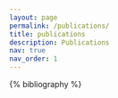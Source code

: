 ```yaml
---
layout: page
permalink: /publications/
title: publications
description: Publications
nav: true
nav_order: 1
---
```


<!-- _pages/publications.md -->

<!-- Bibsearch Feature -->

<!-- {% include bib_search.liquid %} -->

<div class="publications">

{% bibliography %}

</div>

